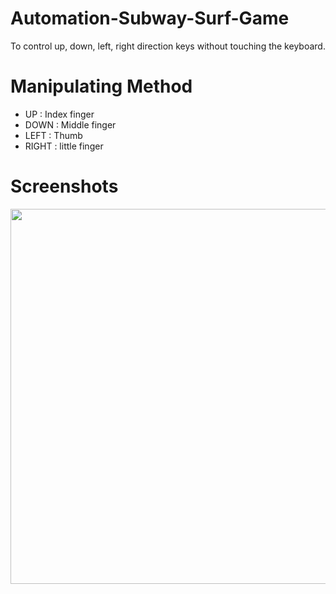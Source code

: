 # Automation-Subway-Surf-Game
To control up, down, left, right direction keys without touching the keyboard.
# Manipulating Method
* UP : Index finger
* DOWN : Middle finger
* LEFT : Thumb
* RIGHT : little finger
# Screenshots
<img src='https://github.com/Appmedia06/Automation-Subway-Surf-Game-Opencv/blob/master/Image_File/img1.png' width=600/>


